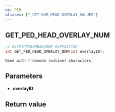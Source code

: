 ```yaml
---
ns: PED
aliases: ["_GET_NUM_HEAD_OVERLAY_VALUES"]
---
```

## GET_PED_HEAD_OVERLAY_NUM

```c
// 0xCF1CE768BB43480E 0xFF43C18D
int GET_PED_HEAD_OVERLAY_NUM(int overlayID);
```

```
Used with freemode (online) characters.
```

## Parameters
* **overlayID**: 

## Return value

